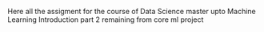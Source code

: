 Here all the assigment for the course of Data Science master upto Machine Learning
Introduction part 2 
remaining from core ml project

